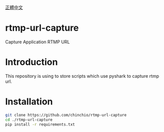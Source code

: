 [正體中文](.\README-zh)
# rtmp-url-capture
Capture Application RTMP URL

# Introduction
This repository is using to store scripts which use pyshark to capture rtmp url.

# Installation
```bash
git clone https://github.com/chinchio/rtmp-url-capture
cd ./rtmp-url-capture
pip install -r requirements.txt
```

